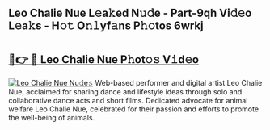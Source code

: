 ## Leo Chalie Nue L𝚎a𝚔ed N𝚞𝚍e - Part-9qh Vi𝚍𝚎o L𝚎a𝚔s - H𝚘𝚝 O𝚗𝚕yf𝚊ns P𝚑𝚘tos 6wrkj

# <h2><a href="http://kf1rrh.oniu.top/?m=Leo+Chalie+Nue">🔗👉 🔴 Leo Chalie Nue P𝚑ot𝚘𝚜 V𝚒d𝚎o</a></h2>

[![Leo Chalie Nue Nu𝚍e𝚜](https://i.imgur.com/0qMVB7G.gif)](http://kf1rrh.oniu.top/?m=Leo+Chalie+Nue)
Web-based performer and digital artist Leo Chalie Nue, acclaimed for sharing dance and lifestyle ideas through solo and collaborative dance acts and short films. Dedicated advocate for animal welfare Leo Chalie Nue, celebrated for their passion and efforts to promote the well-being of animals.  
